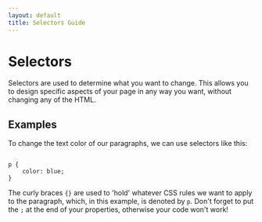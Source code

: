 ```yaml
--- 
layout: default
title: Selectors Guide
---
```


# Selectors

Selectors are used to determine what you want to change. This allows you to design specific aspects of your page in any way you want, without changing any of the HTML. 


## Examples 

To change the text color of our paragraphs, we can use selectors like this: 

```

p {
    color: blue; 
}

```

The curly braces `{}` are used to 'hold' whatever CSS rules we want to apply to the paragraph, which, in this example, is denoted by `p`. Don't forget to put the `;` at the end of your properties, otherwise your code won't work!
